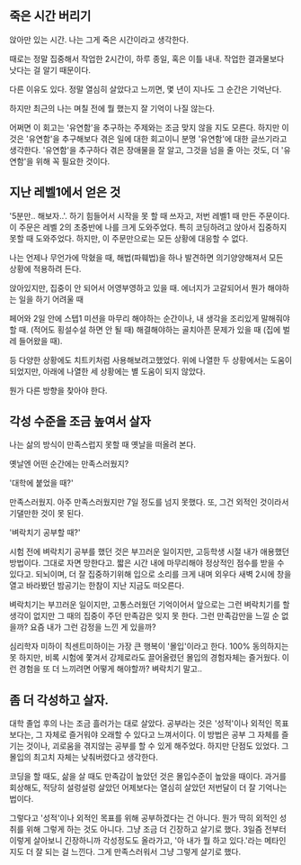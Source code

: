 ## 죽은 시간 버리기

앉아만 있는 시간.
나는 그게 죽은 시간이라고 생각한다.

때로는 정말 집중해서 작업한 2시간이,
하루 종일, 혹은 이틀 내내. 작업한 결과물보다 낫다는 걸 알기 때문이다.

다른 이유도 있다.
정말 열심히 살았다고 느끼면, 
몇 년이 지나도 그 순간은 기억난다.

하지만 최근의 나는 며칠 전에 뭘 했는지 잘 기억이 나질 않는다.

어쩌면 이 회고는 '유연함'을 추구하는 주제와는 조금 맞지 않을 지도 모른다.
하지만 이것은 '유연함'을 추구해보다 겪은 일에 대한 회고이니 분명 '유연함'에 대한 글쓰기라고 생각한다.
'유연함'을 추구하다 겪은 장애물을 잘 알고, 그것을 넘을 줄 아는 것도,
더 '유연함'을 위해 꼭 필요한 것이다.

## 지난 레벨1에서 얻은 것

'5분만.. 해보자..'. 하기 힘들어서 시작을 못 할 때 쓰자고, 저번 레벨1 때 만든 주문이다.
이 주문은 레벨 2의 초중반에 나를 크게 도와주었다. 특히 코딩하려고 앉아서 집중하지 못할 때 도와주었다.
하지만, 
이 주문만으로는 모든 상황에 대응할 수 없다.

나는 언제나 무언가에 막혔을 때, 해법(파훼법)을 하나 발견하면
의기양양해져서 모든 상황에 적용하려 든다.

앉아있지만, 집중이 안 되어서 어영부영하고 있을 때.
에너지가 고갈되어서 뭔가 해야하는 일을 하기 어려울 때

페어와 2일 안에 스텝1 미션을 마무리 해야하는 순간이나,
내 생각을 조리있게 말해줘야할 때. (적어도 횡설수설 하면 안 될 때)
해결해야하는 골치아픈 문제가 있을 때 (집에 벌레 들어왔을 때).

등 다양한 상황에도 치트키처럼 사용해보려고했었다.
위에 나열한 두 상황에서는 도움이 되었지만,
아래에 나열한 세 상황에는 별 도움이 되지 않았다.

뭔가 다른 방향을 찾아야 한다.

## 각성 수준을 조금 높여서 살자

나는 삶의 방식이 만족스럽지 못할 때
옛날을 떠올려 본다.

옛날엔 어떤 순간에는 만족스러웠지?

'대학에 붙었을 때?'

만족스러웠지. 
아주 만족스러웠지만 7일 정도를 넘지 못했다.
또, 그건 외적인 것이라서 기댈만한 것이 못 된다.

'벼락치기 공부할 때?'

시험 전에 벼락치기 공부를 했던 것은 부끄러운 일이지만,
고등학생 시절 내가 애용했던 방법이다.
그대로 자면 망한다고.
짧은 시간 내에 마무리해야 정상적인 점수를 받을 수 있다고.
되뇌이며,
더 잘 집중하기위해 입으로 소리를 크게 내며 외우다
새벽 2시에 창을 열고 바라봤던 밤공기는 한참이 지난 지금도 떠오른다.

벼락치기는 부끄러운 일이지만, 고통스러웠던 기억이어서
앞으로는 그런 벼락치기를 할 생각이 없지만
그 때의 집중이 주던 만족감은 잊지 못 한다.
그런 만족감만을 느낄 순 없을까?
요즘 내가 그런 감정을 느낀 게 있을까?

심리학자 미하이 칙센트미하이는 가장 큰 행복이 '몰입'이라고 한다.
100% 동의하지는 못 하지만, 비록 시험에 쫓겨서 강제로라도 끌어올렸던 몰입의 경험자체는 즐거웠다.
이런 경험을 또 더 느끼려면 어떻게 해야할까?
벼락치기 말고..

## 좀 더 각성하고 살자.

대학 졸업 후의 나는 조금 흘러가는 대로 살았다.
공부라는 것은 '성적'이나 외적인 목표보다는, 그 자체로 즐거워야 오래할 수 있다고 느껴서이다.
이 방법은 공부 그 자체를 즐기는 것이나, 괴로움을 겪지않는 공부를 할 수 있게 해주었다.
하지만 단점도 있었다. 그 몰입의 최고치 자체는 낮춰버렸다고 생각한다.

코딩을 할 때도, 삶을 살 때도
만족감이 높았던 것은 몰입수준이 높았을 때이다.
과거를 회상해도, 적당히 설렁설렁 살았던 어제보다는 열심히 살았던 저번달이 더 잘 기억나는 법이다.

그렇다고 '성적'이나 외적인 목표를 위해 공부하겠다는 건 아니다.
뭔가 딱히 외적인 성취를 위해 그렇게 하는 것도 아니다.
그냥 조금 더 긴장하고 살기로 했다.
3일즘 전부터 이렇게 살아보니
긴장하니까 각성정도도 올라가고,
'아 내가 뭘 하고 있다.'라는 메타인지도 더 잘 되는 걸 느낀다.
그게 만족스러워서 그냥 그렇게 살기로 했다.
